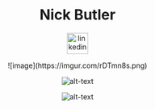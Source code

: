 <h1 align="center"> Nick Butler </h1>

<div align="center">

<a href="https://www.linkedin.com/in/nick-butler-4a7986a3/"><img src="https://www.iconfinder.com/data/icons/free-social-icons/67/linkedin_circle_color-512.png" alt="linkedin" hspace="50" height="42" width="42"></a>

</div>

<div align="center">
![image](https://imgur.com/rDTmn8s.png)

![alt-text](https://media.giphy.com/media/Jrep9ZLnjDcVsHlGEY/giphy.gif)

![alt-text](https://media.giphy.com/media/Phf4AdXoIwKeSPiswl/giphy.gif)
</div>
